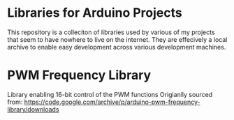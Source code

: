 # Libraries for Arduino Projects

This repository is a colleciton of libraries used by various of my projects that seem to have nowhere
to live on the internet.  They are effecively a local archive to enable easy development across various
development machines.

# PWM Frequency Library
  Library enabling 16-bit control of the PWM functions
  Origianlly sourced from: https://code.google.com/archive/p/arduino-pwm-frequency-library/downloads
